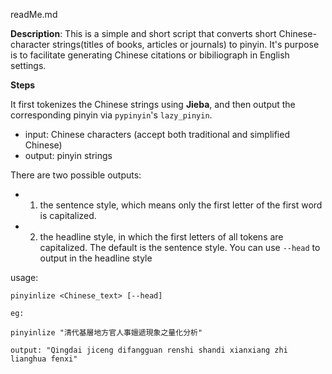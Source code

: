 readMe.md

**Description**: 
This is a simple and short script that converts short Chinese-character strings(titles of books, articles or journals) to pinyin. It's purpose is to facilitate generating Chinese citations or bibiliograph in English settings. 

**Steps**

It first tokenizes the Chinese strings using **Jieba**, and then output the corresponding pinyin via `pypinyin`'s `lazy_pinyin`.

 - input: Chinese characters (accept both traditional and simplified Chinese)
 - output: pinyin strings

There are two possible outputs:  

- 1. the sentence style, which means only the first letter of the first word is capitalized. 
- 2. the headline style, in which the first letters of all tokens are capitalized. The default is the sentence style. You can use `--head` to output in the headline style

usage: 

        
    pinyinlize <Chinese_text> [--head]

    eg: 

    pinyinlize "清代基層地方官人事嬗遞現象之量化分析"  

    output: "Qingdai jiceng difangguan renshi shandi xianxiang zhi lianghua fenxi"

    


